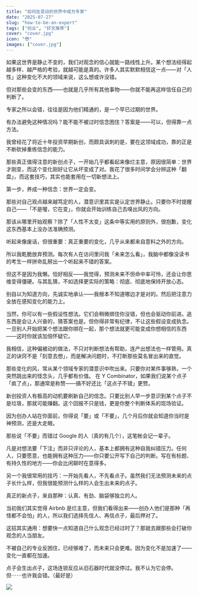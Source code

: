 ```yaml
---
title: "如何在变动的世界中成为专家"
date: "2025-07-27"
slug: "how-to-be-an-expert"
tags: ["创业", "好文推荐"]
cover: "cover.jpg"
icon: "😎"
images: ["cover.jpg"]
---
```

如果这世界是静止不变的，我们对观念的信心就能一路线性上升。某个想法经得起越多样、越严格的考验，就越可能是真的。许多人其实默默相信这一点——对「人性」这种变化不大的领域来说，这么想或许没错。



但对那些会变的东西——也就是几乎所有其他事物——你就不能再这样信任自己的判断了。



专家之所以会错，往往是因为他们精通的，是一个早已过期的世界。



有办法避免这种情况吗？能不能不被过时信念困住？答案是——可以，但得靠一点方法。



我曾经花了将近十年投资早期新创，而颇具讽刺的是，要在这领域成功，靠的正是不断砍掉重练信念的能力。



那些真正值得注意的新创点子，一开始几乎都看起来像烂主意，原因很简单：世界才刚变，而这个变化刚好让它从坏变成了对。我花了很多时间学会分辨这种「翻盘」，而这套技巧，其实也能套用在一切新想法上。



第一步，养成一种信念：世界一定会变。



那些对自己观点越来越笃定的人，潜意识里其实是认定世界静止。只要你不时提醒自己——「不是喔，它在变」，你就会开始训练自己去嗅出风的方向。



那该从哪里开始观察？除了「人性不太变」这条中等实用的原则外，很抱歉，变化这东西基本上没办法准确预测。



听起来像废话，但很重要：真正重要的变化，几乎从来都来自意料之外的方向。



所以我乾脆放弃预测。每次有人在访问里问我「未来怎么看」，我脑中都像没读书的考生一样拼命乱掰出一个听起来不错的答案。



但这不是因为我懒。恰好相反——我觉得，预测未来不但命中率可怜，还会让你思维变得僵硬。与其乱猜，不如选择更实际的策略：彻底、彻底地保持开放心态。



别自以为知道方向，先诚实地承认——我根本不知道哪边才是对的。然后把注意力全放在感知变化的能力上。



当然，你可以有一些假设性想法。它们会稍微绑住你没错，但也会驱动你前进。追东西是会让人兴奋的，猜答案也是。但你得非常有纪律，不让这些假设变成执念。
一旦别人开始把某个想法跟你绑在一起，那个想法就更可能变成你想相信的东西——这时你就该加倍怀疑它。



我相信，这种偏被动的做法，不只对判断想法有帮助，连产出想法也一样管用。真正的诀窍不是「刻意去想」，而是解决问题时，不打断那些莫名冒出来的直觉。



那些变化的风，常从某个领域专家的潜意识中吹出来。只要你对某件事够熟，一个突然跳出来的怪念头，几乎都有价值。
在 Y Combinator，如果我们说某个点子「疯了点」，那通常是称赞——搞不好还比「这点子不错」更赞。



新创投资人有极高的动机要刷新自己的信念。只要比别人早一步意识到某个点子不是垃圾，那就可能赚翻。这个回报不只是钱，更是你整个判断体系的现场验证。



因为创办人站在你面前，你得说「要」或「不要」，几个月后你就会知道你当时是神预测，还是大走眼。



那些说「不要」而错过 Google 的人（真的有几个），这笔帐会记一辈子。



凡是对想法要「下注」而非只评论的人，基本上都拥有这种自我纠错压力。任何人，只要愿意，也能拥有这种压力——你只要公开写下自己的判断。写在有标题、有持久性的地方——你会比闲聊时在意得多。



另一个我很常用的技巧：一开始先看人，不先看点子。虽然我们无法预测未来的点子长什么样，但我很能预测什么样的人会生出未来的点子。



真正的新点子，来自那种：认真、有劲、脑袋够独立的人。



当初我们其实觉得 Airbnb 是烂主意，但我们看得出来——创办人他们是那种「再怪都不会怕」的人，所以我们选择先信人、再信点子，最后押对了。



这招其实通用：想要快一点知道自己什么观念已经过时了？那就去跟那些会打破你观念的人当朋友。



不被自己的专业反困住，已经够难了，而未来只会更难。因为变化不是加速了——变化一直都在加速。



点子会生出点子，这场连锁反应从旧石器时代就没停过。我不认为它会停。
但⋯⋯也许我会错。（最好是）




![](https://prod-files-secure.s3.us-west-2.amazonaws.com/112d0858-5090-4d34-a606-b75eb8d65fd2/46476355-9cf3-4e99-9b7a-3531bc426380/1000202064.png?X-Amz-Algorithm=AWS4-HMAC-SHA256&X-Amz-Content-Sha256=UNSIGNED-PAYLOAD&X-Amz-Credential=ASIAZI2LB4665OLUCTA6%2F20250830%2Fus-west-2%2Fs3%2Faws4_request&X-Amz-Date=20250830T061702Z&X-Amz-Expires=3600&X-Amz-Security-Token=IQoJb3JpZ2luX2VjEHYaCXVzLXdlc3QtMiJHMEUCIENeFMGE1QAVkkOGkFQt9NeZiqme4sBkjn4%2BiY9R3DP2AiEAzwQ26f9DGGB%2FXt7T2eGgd6Bnbud%2B6Zrem3KuGWAKBtQqiAQIz%2F%2F%2F%2F%2F%2F%2F%2F%2F%2F%2FARAAGgw2Mzc0MjMxODM4MDUiDN%2BQ7TT1V%2BKLtm0eJyrcAxJa%2BvLg2Y9gF1znFiQ94ic3lrMaWjdZhXz3CeAmQUDO2QOMeC6seOCILOkokjnIfZZFXfHDRM0IiC3ujVWGjGtMlOAH0%2B4%2FEdJ%2BV%2F3kwcbKv%2BmaCXv9XgCYGv5WD5NjpiiaLCtadrF2ap1u97HP89R0kKv8s48MDeH7sPIIQCgoi%2FzpsJwpJORSrPcFTMS6FxSeqFCcEGHZryCLjKxiOz1OP51vxruMnx0jcfgLVDRIuEq6DWzsnNcCakVEjyotTE6sywMfwp3XrOnuY16oiE7ojvm%2B%2BP%2FbZMpIY8RHH7aN4bdORv1L1ar6Z5HP%2F%2B6s32eMJnvBhCkitlaFWGNLBou3hp0dj7xESSw%2F9gbXkfVsLZ7Ho%2F89Q%2FeevKGWy64os1PrOos%2BlQ0TAt4lMAh%2FQ%2Fl1VoSWStEKHwmCk%2Fo%2B9QOC5cwF6JveAzb4qQ1Ezu8dEjgOf6LQOqqWWFcuiQghQcZb7Sp6oQJjMxijS3YuGBu1MGduqkOrJE9InqmM7fwmdGiAIJQKVmcAQDGLkNjmwTwQiZNT%2Bs%2FKHXiP4NFUX2jvVkNjUGI%2FKcgJ65ZSKaGys7LexH%2FIU62NvS%2BsBGghihPLcEmuTQsAFLxXtb1NIFlSW1FLg6uSrAa2NhJkMNqlysUGOqUBmDznuzSZwijEEXmxm%2FLs8R6yjLsgHIca9kgkzho4GuTnHYuAxeQWJRRO5vOX0rP4eeI2gXtBpJLCkOB4zNA7YnB4XmLGgGxM7kxDbEGurm8G3Fues7595FUnUiajnyLuuuHHFHnrAm8d4%2FIQgSLImKL%2FapRpSlSHggnLuw1ELeYuSNLneCWGDifwz06aVo9aSVY0rEtDTupqGzUtqHCTQiUNQc7M&X-Amz-Signature=73e050ece06b3ea32d94cd8ba7512105f250b21f9c127fef6ce28e14e09f1245&X-Amz-SignedHeaders=host&x-amz-checksum-mode=ENABLED&x-id=GetObject)

